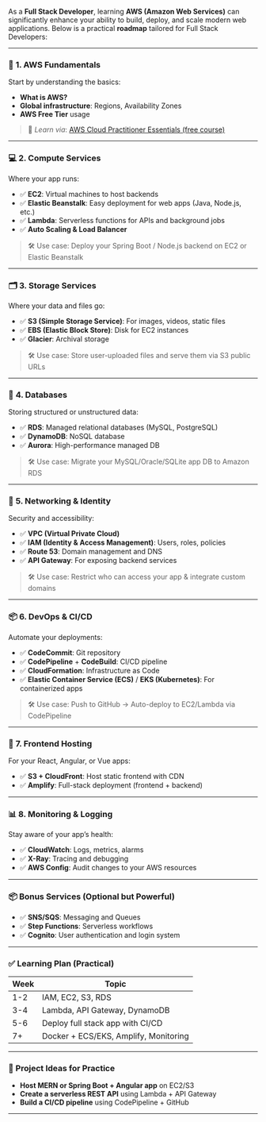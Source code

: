 As a **Full Stack Developer**, learning **AWS (Amazon Web Services)** can significantly enhance your ability to build, deploy, and scale modern web applications. Below is a practical **roadmap** tailored for Full Stack Developers:

---

### 🔰 **1. AWS Fundamentals**

Start by understanding the basics:

* **What is AWS?**
* **Global infrastructure**: Regions, Availability Zones
* **AWS Free Tier** usage

> 📘 *Learn via*: [AWS Cloud Practitioner Essentials (free course)](https://www.aws.training/Details/Video?id=15859)

---

### 💻 **2. Compute Services**

Where your app runs:

* ✅ **EC2**: Virtual machines to host backends
* ✅ **Elastic Beanstalk**: Easy deployment for web apps (Java, Node.js, etc.)
* ✅ **Lambda**: Serverless functions for APIs and background jobs
* ✅ **Auto Scaling & Load Balancer**

> 🛠️ Use case: Deploy your Spring Boot / Node.js backend on EC2 or Elastic Beanstalk

---

### 🗂️ **3. Storage Services**

Where your data and files go:

* ✅ **S3 (Simple Storage Service)**: For images, videos, static files
* ✅ **EBS (Elastic Block Store)**: Disk for EC2 instances
* ✅ **Glacier**: Archival storage

> 🛠️ Use case: Store user-uploaded files and serve them via S3 public URLs

---

### 🧠 **4. Databases**

Storing structured or unstructured data:

* ✅ **RDS**: Managed relational databases (MySQL, PostgreSQL)
* ✅ **DynamoDB**: NoSQL database
* ✅ **Aurora**: High-performance managed DB

> 🛠️ Use case: Migrate your MySQL/Oracle/SQLite app DB to Amazon RDS

---

### 📡 **5. Networking & Identity**

Security and accessibility:

* ✅ **VPC (Virtual Private Cloud)**
* ✅ **IAM (Identity & Access Management)**: Users, roles, policies
* ✅ **Route 53**: Domain management and DNS
* ✅ **API Gateway**: For exposing backend services

> 🛠️ Use case: Restrict who can access your app & integrate custom domains

---

### 📦 **6. DevOps & CI/CD**

Automate your deployments:

* ✅ **CodeCommit**: Git repository
* ✅ **CodePipeline** + **CodeBuild**: CI/CD pipeline
* ✅ **CloudFormation**: Infrastructure as Code
* ✅ **Elastic Container Service (ECS)** / **EKS (Kubernetes)**: For containerized apps

> 🛠️ Use case: Push to GitHub → Auto-deploy to EC2/Lambda via CodePipeline

---

### 🧩 **7. Frontend Hosting**

For your React, Angular, or Vue apps:

* ✅ **S3 + CloudFront**: Host static frontend with CDN
* ✅ **Amplify**: Full-stack deployment (frontend + backend)

---

### 📊 **8. Monitoring & Logging**

Stay aware of your app’s health:

* ✅ **CloudWatch**: Logs, metrics, alarms
* ✅ **X-Ray**: Tracing and debugging
* ✅ **AWS Config**: Audit changes to your AWS resources

---

### 📦 Bonus Services (Optional but Powerful)

* ✅ **SNS/SQS**: Messaging and Queues
* ✅ **Step Functions**: Serverless workflows
* ✅ **Cognito**: User authentication and login system

---

### ✅ Learning Plan (Practical)

| Week | Topic                                 |
| ---- | ------------------------------------- |
| 1-2  | IAM, EC2, S3, RDS                     |
| 3-4  | Lambda, API Gateway, DynamoDB         |
| 5-6  | Deploy full stack app with CI/CD      |
| 7+   | Docker + ECS/EKS, Amplify, Monitoring |

---

### 🧪 Project Ideas for Practice

* **Host MERN or Spring Boot + Angular app** on EC2/S3
* **Create a serverless REST API** using Lambda + API Gateway
* **Build a CI/CD pipeline** using CodePipeline + GitHub

---

